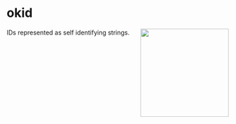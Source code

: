 # okid

<img src="https://assets.ok.software/okid.png" align="right" width="200">

IDs represented as self identifying strings.
